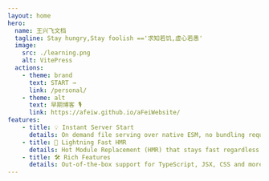 ```yaml
---
layout: home
hero:
  name: 王兴飞文档
  tagline: Stay hungry,Stay foolish =='求知若饥,虚心若愚'
  image:
    src: ./learning.png
    alt: VitePress
  actions:
    - theme: brand
      text: START →
      link: /personal/
    - theme: alt
      text: 早期博客 🎙️
      link: https://afeiw.github.io/aFeiWebsite/
features:
    - title: 💡 Instant Server Start
      details: On demand file serving over native ESM, no bundling required!
    - title: 🔩 Lightning Fast HMR
      details: Hot Module Replacement (HMR) that stays fast regardless of app size.
    - title: 🛠️ Rich Features
      details: Out-of-the-box support for TypeScript, JSX, CSS and more.
---
```

 
 


